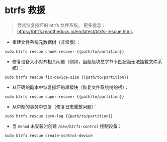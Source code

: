# btrfs 救援

> 尝试恢复损坏的 btrfs 文件系统。
> 更多信息：<https://btrfs.readthedocs.io/en/latest/btrfs-rescue.html>。

- 重建文件系统元数据树（非常慢）：

`sudo btrfs rescue chunk-recover {{path/to/partition}}`

- 修复设备大小对齐相关问题（例如，因超级块总字节不匹配而无法挂载文件系统）：

`sudo btrfs rescue fix-device-size {{path/to/partition}}`

- 从正确的副本中恢复损坏的超级块（恢复文件系统树的根）：

`sudo btrfs rescue super-recover {{path/to/partition}}`

- 从中断的事务中恢复（修复日志重放问题）：

`sudo btrfs rescue zero-log {{path/to/partition}}`

- 当 `mknod` 未安装时创建 `/dev/btrfs-control` 控制设备：

`sudo btrfs rescue create-control-device`